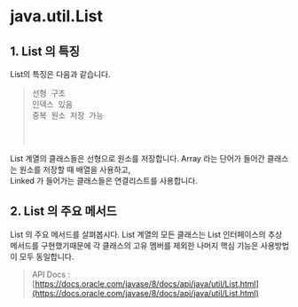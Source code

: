 # java.util.List
## 1. List 의 특징
List의 특징은 다음과 같습니다.   
><pre>선형 구조<br>인덱스 있음<br>중복 원소 저장 가능<br><pre>
List 계열의 클래스들은 선형으로 원소를 저장합니다. Array 라는 단어가 들어간 클래스는 원소를 저장할 때 배열을 사용하고,<br>Linked 가 들어가는 클래스들은 연결리스트를 사용합니다. <br>

## 2. List 의 주요 메서드 
List 의 주요 메서드를 살펴봅시다. List 계열의 모든 클래스는 List 인터페이스의 추상 메서드를 구현했기때문에 각 클래스의 고유 멤버를 제외한 나머지 핵심 기능은 사용방법이 모두 동일합니다.   

> API Docs : [https://docs.oracle.com/javase/8/docs/api/java/util/List.html](https://docs.oracle.com/javase/8/docs/api/java/util/List.html)
